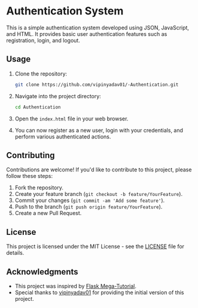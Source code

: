 # Authentication System

This is a simple authentication system developed using JSON, JavaScript, and HTML. It provides basic user authentication features such as registration, login, and logout.

## Usage

1. Clone the repository:

    ```bash
    git clone https://github.com/vipinyadav01/-Authentication.git
    ```

2. Navigate into the project directory:

    ```bash
    cd Authentication
    ```

3. Open the `index.html` file in your web browser.

4. You can now register as a new user, login with your credentials, and perform various authenticated actions.

## Contributing

Contributions are welcome! If you'd like to contribute to this project, please follow these steps:

1. Fork the repository.
2. Create your feature branch (`git checkout -b feature/YourFeature`).
3. Commit your changes (`git commit -am 'Add some feature'`).
4. Push to the branch (`git push origin feature/YourFeature`).
5. Create a new Pull Request.

## License

This project is licensed under the MIT License - see the [LICENSE](LICENSE) file for details.

## Acknowledgments

- This project was inspired by [Flask Mega-Tutorial](https://blog.miguelgrinberg.com/post/the-flask-mega-tutorial-part-i-hello-world).
- Special thanks to [vipinyadav01](https://github.com/vipinyadav01) for providing the initial version of this project.
